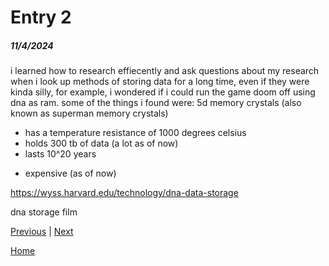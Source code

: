 # Entry 2
##### 11/4/2024

i learned how to research effiecently and ask questions about my research when i look up methods of storing data for a long time, even if they were kinda silly, for example, i wondered if i could run the game doom off using dna as ram. some of the things i found were:
5d memory crystals (also known as superman memory crystals)
+ has a temperature resistance of 1000 degrees celsius
+ holds 300 tb of data (a lot as of now)
+ lasts 10^20 years
- expensive (as of now)

https://wyss.harvard.edu/technology/dna-data-storage

dna storage
film


[Previous](entry01.md) | [Next](entry03.md)

[Home](../README.md)
